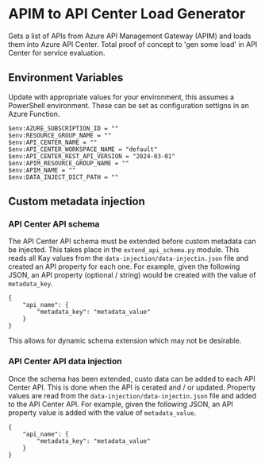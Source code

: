# APIM to API Center Load Generator

Gets a list of APIs from Azure API Management Gateway (APIM) and loads them into Azure API Center. Total proof of concept to 'gen some load' in API Center for service evaluation.

## Environment Variables

Update with appropriate values for your environment, this assumes a PowerShell environment. These can be set as configuration settigns in an Azure Function.

```
$env:AZURE_SUBSCRIPTION_ID = ""
$env:RESOURCE_GROUP_NAME = ""
$env:API_CENTER_NAME = ""
$env:API_CENTER_WORKSPACE_NAME = "default"
$env:API_CENTER_REST_API_VERSION = "2024-03-01"
$env:APIM_RESOURCE_GROUP_NAME = ""
$env:APIM_NAME = ""
$env:DATA_INJECT_DICT_PATH = ""
```

## Custom metadata injection

### API Center API schema

The API Center API schema must be extended before custom metadata can be injected. This takes place in the `extend_api_schema.py` module. This reads all Kay values from the `data-injection/data-injectin.json` file and created an API property for each one. For example, given the following JSON, an API property (optional / string) would be created with the value of `metadata_key`.

```
{
    "api_name": {
        "metadata_key": "metadata_value"
    }
}
```

This allows for dynamic schema extension which may not be desirable.

### API Center API data injection

Once the schema has been extended, custo data can be added to each API Center API. This is done when the API is cerated and / or updated. Property values are read from the `data-injection/data-injectin.json` file and added to the API Center API. For example, given the following JSON, an API property value is added with the value of `metadata_value`.

```
{
    "api_name": {
        "metadata_key": "metadata_value"
    }
}
```
